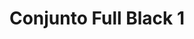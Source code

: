 ---
title: Conjunto Full Black 1
date: 
draft: false

# descripcion
description : Confeccionados en cristal y plata 925.

materials: Plata 925

color: 

dimensions: Largo aros 4cm. Largo dije 3.5cm.

code: 06-18-1023

type: "Conjuntos"

categories: []

price: $5.320,00

price_eftvo: $4.520,00

# Images
# first image will be shown in the product page
images:
  # - image: "images/path_to_image"
  # La ubicacion de las imagenes es imagenes/Conjuntos/Conjuntos.Aros y Dije/06-18-1023-conjunto-full-black-1
  - image: "./images/conjuntos/aros_y_dije/06-18-1023-conjunto-full-black-1_a.jpg"
  - image: "./images/conjuntos/aros_y_dije/06-18-1023-conjunto-full-black-1_b.jpg"
---